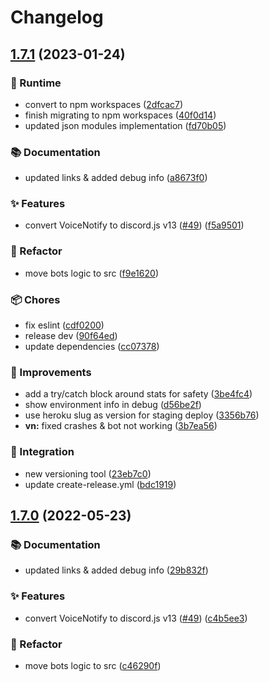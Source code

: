 # Changelog

## [1.7.1](https://github.com/vpctorr/DiscordBots/compare/discordbots-voicenotify-v1.7.0...discordbots-voicenotify-v1.7.1) (2023-01-24)


### 👷 Runtime

* convert to npm workspaces ([2dfcac7](https://github.com/vpctorr/DiscordBots/commit/2dfcac7ebd50ce50727fea3df11977b89ae8a6ef))
* finish migrating to npm workspaces ([40f0d14](https://github.com/vpctorr/DiscordBots/commit/40f0d14a8b2c1c74c2ab2541616491c937b18416))
* updated json modules implementation ([fd70b05](https://github.com/vpctorr/DiscordBots/commit/fd70b05d8e5ab7be1e5aec222214b5d86056ea71))


### 📚 Documentation

* updated links & added debug info ([a8673f0](https://github.com/vpctorr/DiscordBots/commit/a8673f02ad0b4ea3123a74a3b05f0e2b84dc4c43))


### ✨ Features

* convert VoiceNotify to discord.js v13 ([#49](https://github.com/vpctorr/DiscordBots/issues/49)) ([f5a9501](https://github.com/vpctorr/DiscordBots/commit/f5a95011a64b84bc5fea6465b242f3da45970c2a))


### 🧹 Refactor

* move bots logic to src ([f9e1620](https://github.com/vpctorr/DiscordBots/commit/f9e1620ccf2a45383cda88010307e37889ee812d))


### 📦 Chores

* fix eslint ([cdf0200](https://github.com/vpctorr/DiscordBots/commit/cdf0200264d05428051e1673a40e06fcb410ed5c))
* release dev ([90f64ed](https://github.com/vpctorr/DiscordBots/commit/90f64ed9585eafcb1a4e60bc9dabcc577bcd1839))
* update dependencies ([cc07378](https://github.com/vpctorr/DiscordBots/commit/cc07378303480b4808e58f0bb8da3d63f1c16ff4))


### 🔨 Improvements

* add a try/catch block around stats for safety ([3be4fc4](https://github.com/vpctorr/DiscordBots/commit/3be4fc473ecede8c77be0b0e099f4d5ae8ba88a5))
* show environment info in debug ([d56be2f](https://github.com/vpctorr/DiscordBots/commit/d56be2fa98a49f170d547efa3e323e87bf96d92e))
* use heroku slug as version for staging deploy ([3356b76](https://github.com/vpctorr/DiscordBots/commit/3356b762d1fdd21ffc9897fd61d48168527a39e6))
* **vn:** fixed crashes & bot not working ([3b7ea56](https://github.com/vpctorr/DiscordBots/commit/3b7ea562742135801338371a341a9623a41406dc))


### 🚚 Integration

* new versioning tool ([23eb7c0](https://github.com/vpctorr/DiscordBots/commit/23eb7c02d2ea33c319029ba72d2b5a4a89f55c66))
* update create-release.yml ([bdc1919](https://github.com/vpctorr/DiscordBots/commit/bdc19196399d6a5a6bbb7589e5b9f3167a281577))

## [1.7.0](https://github.com/vpctorr/DiscordBots/compare/discordbots-voicenotify-v1.6.0...discordbots-voicenotify-v1.7.0) (2022-05-23)


### 📚 Documentation

* updated links & added debug info ([29b832f](https://github.com/vpctorr/DiscordBots/commit/29b832fae6d7fd8ecffe1ef950fbfc5926518ae0))


### ✨ Features

* convert VoiceNotify to discord.js v13 ([#49](https://github.com/vpctorr/DiscordBots/issues/49)) ([c4b5ee3](https://github.com/vpctorr/DiscordBots/commit/c4b5ee336de40a4b4d4fb600216c3d2fdb835d18))


### 🧹 Refactor

* move bots logic to src ([c46290f](https://github.com/vpctorr/DiscordBots/commit/c46290f691d668ae30f23b2332db0a83accd5edb))
